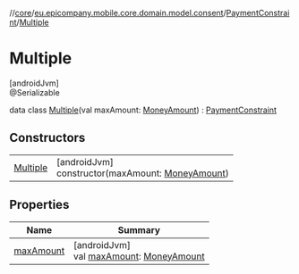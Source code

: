 //[core](../../../../index.md)/[eu.epicompany.mobile.core.domain.model.consent](../../index.md)/[PaymentConstraint](../index.md)/[Multiple](index.md)

# Multiple

[androidJvm]\
@Serializable

data class [Multiple](index.md)(val maxAmount: [MoneyAmount](../../../eu.epicompany.mobile.core.domain.model/-money-amount/index.md)) : [PaymentConstraint](../index.md)

## Constructors

| | |
|---|---|
| [Multiple](-multiple.md) | [androidJvm]<br>constructor(maxAmount: [MoneyAmount](../../../eu.epicompany.mobile.core.domain.model/-money-amount/index.md)) |

## Properties

| Name | Summary |
|---|---|
| [maxAmount](max-amount.md) | [androidJvm]<br>val [maxAmount](max-amount.md): [MoneyAmount](../../../eu.epicompany.mobile.core.domain.model/-money-amount/index.md) |
